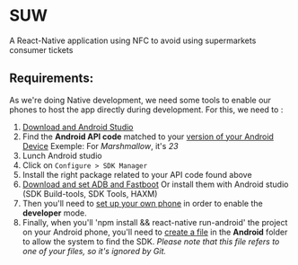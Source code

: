 # SUW
A React-Native application using NFC to avoid using supermarkets consumer tickets

## Requirements:
As we're doing Native development, we need some tools to enable our phones to host the app directly during development.
For this, we need to :
1. [Download and Android Studio](https://developer.android.com/studio/index.html)
2. Find the **Android API code** matched to your [version of your Android Device](https://source.android.com/source/build-numbers)
Exemple: For *Marshmallow*, it's *23*
3. Lunch Android studio
4. Click on `Configure > SDK Manager`
5. Install the right package related to your API code found above
6. [Download and set ADB and Fastboot](http://www.teamandroid.com/2016/10/22/how-to-install-adb-fastboot-mac-osx/)
Or install them with Android studio (SDK Build-tools, SDK Tools, HAXM)
7. Then you'll need to [set up your own phone](https://facebook.github.io/react-native/docs/running-on-device.html) in order to enable the **developer** mode.
8. Finally, when you'll 'npm install && react-native run-android' the project on your Android phone, you'll need to [create a file](https://stackoverflow.com/a/32640154/4578919) in the **Android** folder to allow the system to find the SDK.
*Please note that this file refers to one of your files, so it's ignored by Git.*
